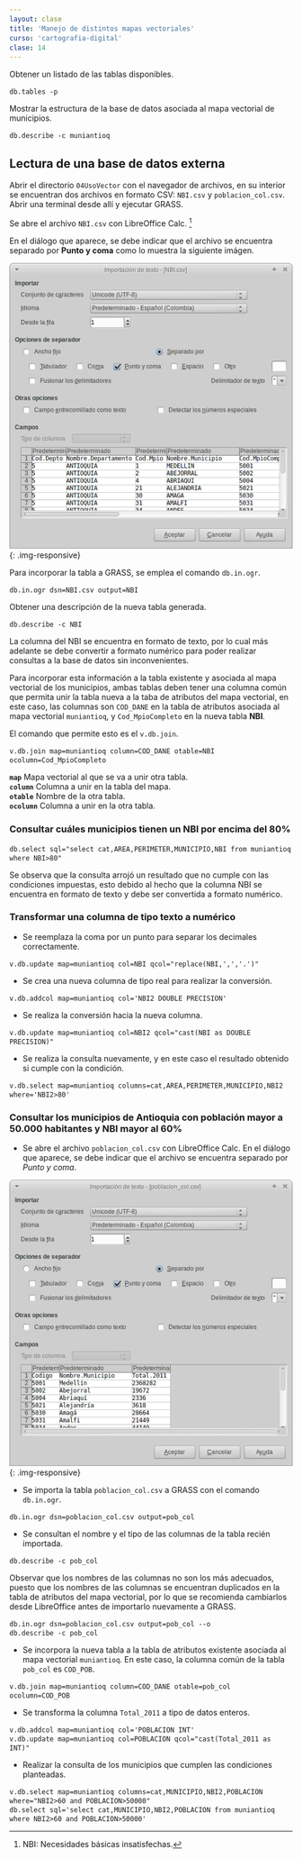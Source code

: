 ```yaml
---
layout: clase
title: 'Manejo de distintos mapas vectoriales'
curso: 'cartografia-digital'
clase: 14
---
```


Obtener un listado de las tablas disponibles.

~~~
db.tables -p
~~~

Mostrar la estructura de la base de datos asociada al mapa vectorial de municipios.

~~~
db.describe -c muniantioq
~~~

Lectura de una base de datos externa
------------------------------------

Abrir el directorio `04UsoVector` con el navegador de archivos, en su interior se encuentran dos archivos en formato CSV: `NBI.csv` y `poblacion_col.csv`. Abrir una terminal desde allí y ejecutar GRASS.

Se abre el archivo `NBI.csv` con LibreOffice Calc. [^1]

En el diálogo que aparece, se debe indicar que el archivo se encuentra separado por **Punto y coma** como lo muestra la siguiente imágen.

![](/cartografia-digital/images/NBI_import.png){: .img-responsive}

Para incorporar la tabla a GRASS, se emplea el comando `db.in.ogr`.

~~~
db.in.ogr dsn=NBI.csv output=NBI
~~~

Obtener una descripción de la nueva tabla generada.

~~~
db.describe -c NBI
~~~

La columna del NBI se encuentra en formato de texto, por lo cual más adelante se debe convertir a formato numérico para poder realizar consultas a la base de datos sin inconvenientes.

Para incorporar esta información a la tabla existente y asociada al mapa vectorial de los municipios, ambas tablas deben tener una columna común que permita unir la tabla nueva a la taba de atributos del mapa vectorial, en este caso, las columnas son `COD_DANE` en la tabla de atributos asociada al mapa vectorial `muniantioq`, y `Cod_MpioCompleto` en la nueva tabla **NBI**.

El comando que permite esto es el `v.db.join`.

~~~
v.db.join map=muniantioq column=COD_DANE otable=NBI ocolumn=Cod_MpioCompleto
~~~

**`map`** Mapa vectorial al que se va a unir otra tabla.  
**`column`** Columna a unir en la tabla del mapa.  
**`otable`** Nombre de la otra tabla.  
**`ocolumn`** Columna a unir en la otra tabla.  

### Consultar cuáles municipios tienen un NBI por encima del 80%

~~~
db.select sql="select cat,AREA,PERIMETER,MUNICIPIO,NBI from muniantioq where NBI>80"
~~~

Se observa que la consulta arrojó un resultado que no cumple con las condiciones impuestas, esto debido al hecho que la columna NBI se encuentra en formato de texto y debe ser convertida a formato numérico.

### Transformar una columna de tipo texto a numérico

- Se reemplaza la coma por un punto para separar los decimales correctamente.

~~~
v.db.update map=muniantioq col=NBI qcol="replace(NBI,',','.')"
~~~

- Se crea una nueva columna de tipo real para realizar la conversión.

~~~
v.db.addcol map=muniantioq col='NBI2 DOUBLE PRECISION'
~~~

- Se realiza la conversión hacia la nueva columna.

~~~
v.db.update map=muniantioq col=NBI2 qcol="cast(NBI as DOUBLE PRECISION)"
~~~

- Se realiza la consulta nuevamente, y en este caso el resultado obtenido si cumple con la condición.

~~~
v.db.select map=muniantioq columns=cat,AREA,PERIMETER,MUNICIPIO,NBI2 where='NBI2>80'
~~~

### Consultar los municipios de Antioquia con población mayor a 50.000 habitantes y NBI mayor al 60%

- Se abre el archivo `poblacion_col.csv` con LibreOffice Calc. En el diálogo que aparece, se debe indicar que el archivo se encuentra separado por *Punto y coma*.

![](/cartografia-digital/images/poblacion_col_import.png){: .img-responsive}

- Se importa la tabla `poblacion_col.csv` a GRASS con el comando `db.in.ogr`.

~~~
db.in.ogr dsn=poblacion_col.csv output=pob_col
~~~

- Se consultan el nombre y el tipo de las columnas de la tabla recién importada.

~~~
db.describe -c pob_col
~~~

Observar que los nombres de las columnas no son los más adecuados, puesto que los nombres de las columnas se encuentran duplicados en la tabla de atributos del mapa vectorial, por lo que se recomienda cambiarlos desde LibreOffice antes de importarlo nuevamente a GRASS.

~~~
db.in.ogr dsn=poblacion_col.csv output=pob_col --o
db.describe -c pob_col
~~~

- Se incorpora la nueva tabla a la tabla de atributos existente asociada al mapa vectorial `muniantioq`. En este caso, la columna común de la tabla `pob_col` es `COD_POB`.

~~~
v.db.join map=muniantioq column=COD_DANE otable=pob_col ocolumn=COD_POB
~~~

- Se transforma la columna `Total_2011` a tipo de datos enteros.

~~~
v.db.addcol map=muniantioq col='POBLACION INT'
v.db.update map=muniantioq col=POBLACION qcol="cast(Total_2011 as INT)"
~~~

- Realizar la consulta de los municipios que cumplen las condiciones planteadas.

~~~
v.db.select map=muniantioq columns=cat,MUNICIPIO,NBI2,POBLACION where="NBI2>60 and POBLACION>50000"
db.select sql='select cat,MUNICIPIO,NBI2,POBLACION from muniantioq where NBI2>60 and POBLACION>50000'
~~~

[^1]: NBI: Necesidades básicas insatisfechas.
